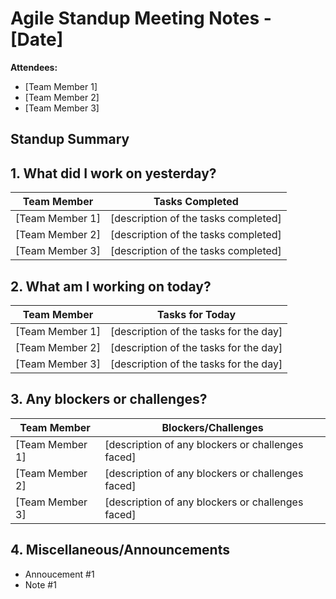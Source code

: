 # Agile Standup Meeting Notes - [Date]

**Attendees:**
- [Team Member 1]
- [Team Member 2]
- [Team Member 3]


## Standup Summary
## 1. What did I work on yesterday?

| **Team Member**  | **Tasks Completed**                                                        |
|------------------|---------------------------------------------------------------------------|
| [Team Member 1]  | [description of the tasks completed]                                |
| [Team Member 2]  | [description of the tasks completed]                                |
| [Team Member 3]  | [description of the tasks completed]  


## 2. What am I working on today?

| **Team Member**  | **Tasks for Today**                                                        |
|------------------|---------------------------------------------------------------------------|
| [Team Member 1]  | [description of the tasks for the day]                              |
| [Team Member 2]  | [description of the tasks for the day]                              |
| [Team Member 3]  | [description of the tasks for the day] 


## 3. Any blockers or challenges?

| **Team Member**  | **Blockers/Challenges**                                                   |
|------------------|---------------------------------------------------------------------------|
| [Team Member 1]  | [description of any blockers or challenges faced]                   |
| [Team Member 2]  | [description of any blockers or challenges faced]                   |
| [Team Member 3]  | [description of any blockers or challenges faced]

## 4. Miscellaneous/Announcements
- Annoucement #1
- Note #1

